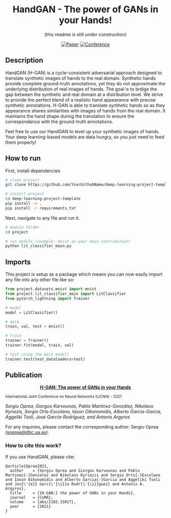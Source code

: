 <div align="center">    
 
# HandGAN - The power of GANs in your Hands!
(this readme is still under construction)

[![Paper](http://img.shields.io/badge/preprint-arxiv.1001.2234-B31B1B.svg)](https://arxiv.org/abs/2103.15017)
[![Conference](https://img.shields.io/badge/IJCNN-2021-blue.svg)](https://arxiv.org/abs/2103.15017)
 
</div>
 
## Description   

HandGAN (H-GAN) is a cycle-consistent adversarial approach designed to translate synthetic images of hands to the real domain. Synthetic hands provide complete ground-truth annotations, yet they do not approximate the underlying distribution of real images of hands. The goal is to brdige the gap between the synthetic and real domain at a distribution level. We strive to provide the perfect blend of a realistic hand appearance with precise synthetic annotations. H-GAN is able to translate synthetic hands so as they appearance shares similarities with images of hands from the real domain. It maintains the hand shape during the translation to ensure the correspondance with the ground-truth annotations.

Feel free to use our HandGAN to level up your synthetic images of hands. Your deep learning-based models are data hungry, so you just need to feed them properly!


## How to run   
First, install dependencies   
```bash
# clone project   
git clone https://github.com/YourGithubName/deep-learning-project-template

# install project   
cd deep-learning-project-template 
pip install -e .   
pip install -r requirements.txt
 ```   
 Next, navigate to any file and run it.   
 ```bash
# module folder
cd project

# run module (example: mnist as your main contribution)   
python lit_classifier_main.py    
```

## Imports
This project is setup as a package which means you can now easily import any file into any other file like so:
```python
from project.datasets.mnist import mnist
from project.lit_classifier_main import LitClassifier
from pytorch_lightning import Trainer

# model
model = LitClassifier()

# data
train, val, test = mnist()

# train
trainer = Trainer()
trainer.fit(model, train, val)

# test using the best model!
trainer.test(test_dataloaders=test)
```
## Publication
<p align="center">
 <a href="https://arxiv.org/abs/2103.15017"><b>H-GAN: The power of GANs in your Hands</b></a>
 
 <small>International Joint Conference on Neural Networks (IJCNN) - 2021</small>

 <em>Sergiu Oprea, Giorgos Karvounas, Pablo Martínez-González, Nikolaos Kyriazis, Sergio Orts-Escolano, Iason Oikonomidis, Alberto García-García, Aggeliki Tsoli, José García-Rodríguez, and Antonis Argyros</em>
</p>

For any inquiries, please contact the corresponding author: Sergiu Oprea ([soprea@dtic.ua.es](mailto:soprea@dtic.ua.es)).

### How to cite this work?
If you use HandGAN, please cite:
```
@article{Oprea2021,
  author    = {Sergiu Oprea and Giorgos Karvounas and Pablo Martinez{-}Gonzalez and Nikolaos Kyriazis and Sergio Orts{-}Escolano and Iason Oikonomidis and Alberto Garcia{-}Garcia and Aggeliki Tsoli and Jos{\'{e}} Garc{\'{\i}}a Rodr{\'{\i}}guez} and Antonis A. Argyros},
  title     = {{H-GAN:} the power of GANs in your Hands},
  journal   = {CoRR},
  volume    = {abs/2103.15017},
  year      = {2021}
}
```
